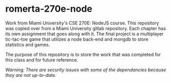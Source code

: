 # romerta-270e-node
Work from Miami University's CSE 270E: NodeJS course. This repository was copied over from a Miami University gitlab repository. Each chapter has its own assignment that goes along with it. The final project is a multiplayer tic-tac-toe game that utilizes a node back-end and mongdb to store statistics and games.

The purpose of this repository is to store the work that was completed for this class and for future reference.

*Warning: There are security issues with some of the dependancies because they are not up-to-date.*
